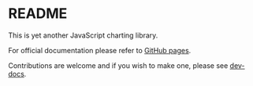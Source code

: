 # README

This is yet another JavaScript charting library.

For official documentation please refer to [GitHub
pages](https://koroliov.github.io/x-charts-js/).

Contributions are welcome and if you wish to make one, please see
[dev-docs](https://github.com/koroliov/x-charts-js/tree/main/docs-dev).
